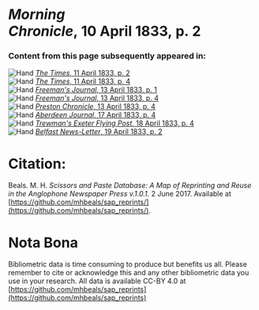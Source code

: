 # *Morning Chronicle*, 10 April 1833, p. 2  
  
### Content from this page subsequently appeared in:  
![Hand](http://scissorsandpaste.net/wp-content/uploads/2017/06/smallhandpointer.png) [*The Times*, 11 April 1833, p. 2](https://mhbeals.github.io/sap_html/The-Times/The-Times-11-April-1833-p-2)  
![Hand](http://scissorsandpaste.net/wp-content/uploads/2017/06/smallhandpointer.png) [*The Times*, 11 April 1833, p. 4](https://mhbeals.github.io/sap_html/The-Times/The-Times-11-April-1833-p-4)  
![Hand](http://scissorsandpaste.net/wp-content/uploads/2017/06/smallhandpointer.png) [*Freeman's Journal*, 13 April 1833, p. 1](https://mhbeals.github.io/sap_html/Freeman's-Journal/Freeman's-Journal-13-April-1833-p-1)  
![Hand](http://scissorsandpaste.net/wp-content/uploads/2017/06/smallhandpointer.png) [*Freeman's Journal*, 13 April 1833, p. 4](https://mhbeals.github.io/sap_html/Freeman's-Journal/Freeman's-Journal-13-April-1833-p-4)  
![Hand](http://scissorsandpaste.net/wp-content/uploads/2017/06/smallhandpointer.png) [*Preston Chronicle*, 13 April 1833, p. 4](https://mhbeals.github.io/sap_html/Preston-Chronicle/Preston-Chronicle-13-April-1833-p-4)  
![Hand](http://scissorsandpaste.net/wp-content/uploads/2017/06/smallhandpointer.png) [*Aberdeen Journal*, 17 April 1833, p. 4](https://mhbeals.github.io/sap_html/Aberdeen-Journal/Aberdeen-Journal-17-April-1833-p-4)  
![Hand](http://scissorsandpaste.net/wp-content/uploads/2017/06/smallhandpointer.png) [*Trewman's Exeter Flying Post*, 18 April 1833, p. 4](https://mhbeals.github.io/sap_html/Trewman's-Exeter-Flying-Post/Trewman's-Exeter-Flying-Post-18-April-1833-p-4)  
![Hand](http://scissorsandpaste.net/wp-content/uploads/2017/06/smallhandpointer.png) [*Belfast News-Letter*, 19 April 1833, p. 2](https://mhbeals.github.io/sap_html/Belfast-News-Letter/Belfast-News-Letter-19-April-1833-p-2)  


# Citation: 

Beals. M. H. *Scissors and Paste Database: A Map of Reprinting and Reuse in the Anglophone Newspaper Press v.1.0.1.* 2 June 2017. Available at [https://github.com/mhbeals/sap_reprints/](https://github.com/mhbeals/sap_reprints/). 

# Nota Bona

Bibliometric data is time consuming to produce but benefits us all. Please remember to cite or acknowledge this and any other bibliometric data you use in your research. All data is available CC-BY 4.0 at [https://github.com/mhbeals/sap_reprints](https://github.com/mhbeals/sap_reprints)